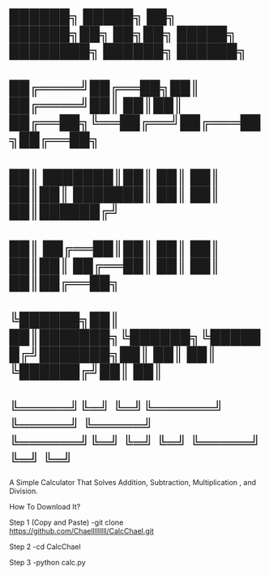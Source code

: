 #  ██████╗ █████╗ ██╗      ██████╗██╗   ██╗██╗      █████╗ ████████╗ ██████╗ ██████╗ 
# ██╔════╝██╔══██╗██║     ██╔════╝██║   ██║██║     ██╔══██╗╚══██╔══╝██╔═══██╗██╔══██╗ 
# ██║     ███████║██║     ██║     ██║   ██║██║     ███████║   ██║   ██║   ██║██████╔╝ 
# ██║     ██╔══██║██║     ██║     ██║   ██║██║     ██╔══██║   ██║   ██║   ██║██╔══██╗
# ╚██████╗██║  ██║███████╗╚██████╗╚██████╔╝███████╗██║  ██║   ██║   ╚██████╔╝██║  ██║
#  ╚═════╝╚═╝  ╚═╝╚══════╝ ╚═════╝ ╚═════╝ ╚══════╝╚═╝  ╚═╝   ╚═╝    ╚═════╝ ╚═╝  ╚═╝
A Simple Calculator That Solves Addition, Subtraction, Multiplication , and Division.

How To Download It?

Step 1 (Copy and Paste)
-git clone https://github.com/Chaelllllllll/CalcChael.git

Step 2
-cd CalcChael

Step 3
-python calc.py
